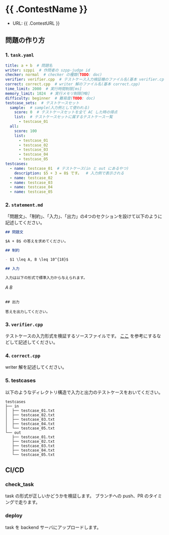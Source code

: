 # {{ .ContestName }}

- URL: {{ .ContestURL }}

## 問題の作り方

### 1. `task.yaml`

```yaml
title: a + b  # 問題名
writer: szppi  # 作問者の szpp-judge id
checker: normal  # checker の種類(TODO: doc)
verifier: verifier.cpp  # テストケース入力検証機のファイル名(基本 verifier.cpp)
correct: correct.cpp  # writer 解のファイル名(基本 correct.cpp)
time_limit: 2000  # 実行時間制限[ms]
memory_limit: 1024  # 実行メモリ制限[MB]
difficulty: beginner  # 難易度(TODO: doc)
testcase_sets:  # テストケースセット
  sample:  # sample(入力例として使われる)
    score: 0  # テストケースセットを全て AC した時の得点
    list:  # テストケースセットに属するテストケース一覧
      - testcase_01  
  all:
    score: 100
    list:
      - testcase_01
      - testcase_02
      - testcase_03
      - testcase_04
      - testcase_05
testcases:
  - name: testcase_01  # テストケース(in と out にあるやつ)
    description: $5 + 3 = 8$ です。  # 入力例で表示される
  - name: testcase_02
  - name: testcase_03
  - name: testcase_04
  - name: testcase_05
```

### 2. `statement.md`

「問題文」、「制約」、「入力」、「出力」の4つのセクションを設けて以下のように記述してください。

```markdown
## 問題文

$A + B$ の答えを求めてください。

## 制約

- $1 \leq A, B \leq 10^{18}$

## 入力

入力は以下の形式で標準入力から与えられます。

```
$A$ $B$
```

## 出力

答えを出力してください。
```

### 3. `verifier.cpp`

テストケースの入力形式を検証するソースファイルです。
[ここ](https://scrapbox.io/ecasdqina-cp/testlib_read_%E7%B3%BB%E3%81%BE%E3%81%A8%E3%82%81) を参考にするなどして記述してください。

### 4. `correct.cpp`

writer 解を記述してください。

### 5. testcases

以下のようなディレクトリ構造で入力と出力のテストケースをおいてください。

```shell
testcases
├── in
│  ├── testcase_01.txt
│  ├── testcase_02.txt
│  ├── testcase_03.txt
│  ├── testcase_04.txt
│  └── testcase_05.txt
└── out
   ├── testcase_01.txt
   ├── testcase_02.txt
   ├── testcase_03.txt
   ├── testcase_04.txt
   └── testcase_05.txt
```

## CI/CD

### check_task

task の形式が正しいかどうかを検証します。
ブランチへの push、PR のタイミングで走ります。

### deploy

task を backend サーバにアップロードします。
